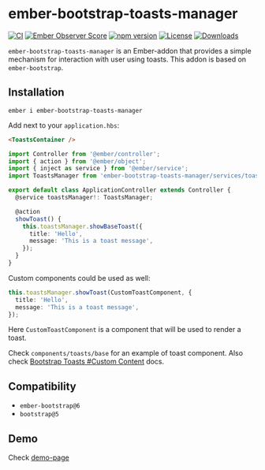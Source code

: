 # ember-bootstrap-toasts-manager

[![CI](https://github.com/onechiporenko/ember-bootstrap-toasts-manager/actions/workflows/ci.yml/badge.svg)](https://github.com/onechiporenko/ember-bootstrap-toasts-manager/actions/workflows/ci.yml)
[![Ember Observer Score](https://emberobserver.com/badges/ember-bootstrap-toasts-manager.svg)](https://emberobserver.com/addons/ember-bootstrap-toasts-manager)
[![npm version](https://badge.fury.io/js/ember-bootstrap-toasts-manager.png)](http://badge.fury.io/js/ember-bootstrap-toasts-manager)
[![License](http://img.shields.io/:license-mit-blue.svg)](http://doge.mit-license.org)
[![Downloads](http://img.shields.io/npm/dm/ember-bootstrap-toasts-manager.svg)](https://www.npmjs.com/package/ember-bootstrap-toasts-manager)

`ember-bootstrap-toasts-manager` is an Ember-addon that provides a simple mechanism for interaction with user using toasts. This addon is based on `ember-bootstrap`.

## Installation

`ember i ember-bootstrap-toasts-manager`

Add next to your `application.hbs`:

```html
<ToastsContainer />
```

```typescript
import Controller from '@ember/controller';
import { action } from '@ember/object';
import { inject as service } from '@ember/service';
import ToastsManager from 'ember-bootstrap-toasts-manager/services/toasts-manager';

export default class ApplicationController extends Controller {
  @service toastsManager!: ToastsManager;

  @action
  showToast() {
    this.toastsManager.showBaseToast({
      title: 'Hello',
      message: 'This is a toast message',
    });
  }
}
```

Custom components could be used as well:

```typescript
this.toastsManager.showToast(CustomToastComponent, {
  title: 'Hello',
  message: 'This is a toast message',
});
```

Here `CustomToastComponent` is a component that will be used to render a toast.

Check `components/toasts/base` for an example of toast component. Also check [Bootstrap Toasts #Custom Content](https://getbootstrap.com/docs/5.3/components/toasts/#custom-content) docs.

## Compatibility

* `ember-bootstrap@6`
* `bootstrap@5`

## Demo

Check [demo-page](https://onechiporenko.github.io/ember-bootstrap-toasts-manager/#/demo)
